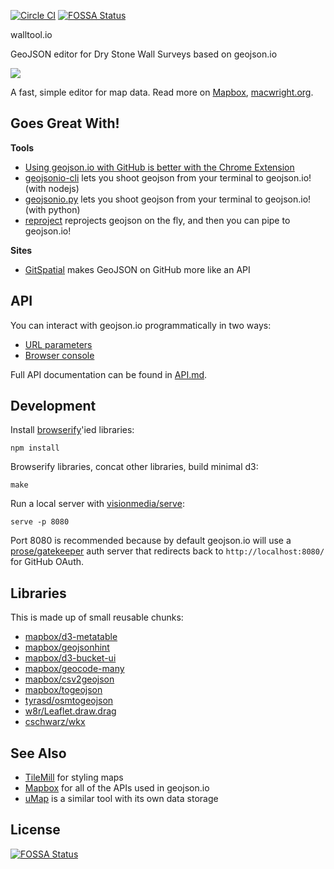 [![Circle CI](https://circleci.com/gh/mapbox/geojson.io/tree/gh-pages.svg?style=svg)](https://circleci.com/gh/mapbox/geojson.io/tree/gh-pages)
[![FOSSA Status](https://app.fossa.io/api/projects/git%2Bhttps%3A%2F%2Fgithub.com%2Fmapbox%2Fgeojson.io.svg?type=shield)](https://app.fossa.io/projects/git%2Bhttps%3A%2F%2Fgithub.com%2Fmapbox%2Fgeojson.io?ref=badge_shield)


walltool.io 

GeoJSON editor for Dry Stone Wall Surveys based on geojson.io

![](http://i.cloudup.com/kz3BAF7Hnx.png)

A fast, simple editor for map data. Read more on [Mapbox](http://www.mapbox.com/blog/geojsonio-announce/),
[macwright.org](http://macwright.org/2013/07/26/geojsonio.html).

## Goes Great With!

**Tools**

* [Using geojson.io with GitHub is better with the Chrome Extension](https://chrome.google.com/webstore/detail/geojsonio/oibjgofbhldcajfamjganpeacipebckp)
* [geojsonio-cli](https://github.com/mapbox/geojsonio-cli) lets you shoot geojson from your terminal to geojson.io! (with nodejs)
* [geojsonio.py](https://github.com/jwass/geojsonio.py) lets you shoot geojson from your terminal to geojson.io! (with python)
* [reproject](https://github.com/perliedman/reproject) reprojects geojson on the fly, and then you can pipe to geojson.io!

**Sites**

* [GitSpatial](https://github.com/JasonSanford/gitspatial) makes GeoJSON on GitHub more like an API

## API

You can interact with geojson.io programmatically in two ways:
- [URL parameters](API.md#url-api)
- [Browser console](API.md#console-api)

Full API documentation can be found in [API.md](API.md).

## Development

Install [browserify](https://github.com/substack/node-browserify)'ied libraries:

    npm install

Browserify libraries, concat other libraries, build minimal d3:

    make

Run a local server with [visionmedia/serve](https://github.com/visionmedia/serve):

    serve -p 8080

Port 8080 is recommended because by default geojson.io will use a
[prose/gatekeeper](https://github.com/prose/gatekeeper) auth server that redirects
back to `http://localhost:8080/` for GitHub OAuth.

## Libraries

This is made up of small reusable chunks:

* <a href='http://github.com/mapbox/d3-metatable'>mapbox/d3-metatable</a>
* <a href='http://github.com/mapbox/geojsonhint'>mapbox/geojsonhint</a>
* <a href='http://github.com/mapbox/d3-bucket-ui'>mapbox/d3-bucket-ui</a>
* <a href='http://github.com/mapbox/geocode-many'>mapbox/geocode-many</a>
* <a href='http://github.com/mapbox/csv2geojson'>mapbox/csv2geojson</a>
* <a href='http://github.com/mapbox/togeojson'>mapbox/togeojson</a>
* <a href='https://github.com/tyrasd/osmtogeojson'>tyrasd/osmtogeojson</a>
* <a href='https://github.com/w8r/Leaflet.draw.drag'>w8r/Leaflet.draw.drag</a>
* <a href='https://github.com/cschwarz/wkx'>cschwarz/wkx</a>


## See Also

* [TileMill](http://www.mapbox.com/tilemill/) for styling maps
* [Mapbox](http://www.mapbox.com/) for all of the APIs used in geojson.io
* [uMap](https://umap.openstreetmap.fr) is a similar tool with its own data storage

## License
[![FOSSA Status](https://app.fossa.io/api/projects/git%2Bhttps%3A%2F%2Fgithub.com%2Fmapbox%2Fgeojson.io.svg?type=large)](https://app.fossa.io/projects/git%2Bhttps%3A%2F%2Fgithub.com%2Fmapbox%2Fgeojson.io?ref=badge_large)
